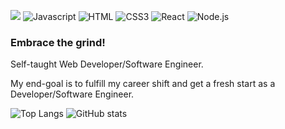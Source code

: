 ![](https://visitor-badge.laobi.icu/badge?page_id=bananabread08.bananabread08)
![Javascript](https://img.shields.io/badge/-javascript-000?&logo=javascript)
![HTML](https://img.shields.io/badge/-HTML5-000?&logo=HTML5)
![CSS3](https://img.shields.io/badge/-CSS3-000?&logo=CSS3)
![React](https://img.shields.io/badge/-React-000?&logo=React)
![Node.js](https://img.shields.io/badge/-Node.js-000?&logo=node.js)

### Embrace the grind!

<!--
**bananabread08/bananabread08** is a ✨ _special_ ✨ repository because its `README.md` (this file) appears on your GitHub profile.--> 
Self-taught Web Developer/Software Engineer.

My end-goal is to fulfill my career shift and get a fresh start as a Developer/Software Engineer.

![Top Langs](https://github-readme-stats.vercel.app/api/top-langs/?username=bananabread08&theme=tokyonight)
![GitHub stats](https://github-readme-stats.vercel.app/api?username=bananabread08&show_icons=true&theme=tokyonight)


